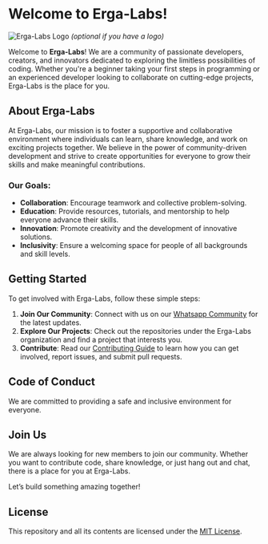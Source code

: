 # Welcome to Erga-Labs!

![Erga-Labs Logo](path-to-logo-image) *(optional if you have a logo)*

Welcome to **Erga-Labs**! We are a community of passionate developers, creators, and innovators dedicated to exploring the limitless possibilities of coding. Whether you're a beginner taking your first steps in programming or an experienced developer looking to collaborate on cutting-edge projects, Erga-Labs is the place for you.

## About Erga-Labs

At Erga-Labs, our mission is to foster a supportive and collaborative environment where individuals can learn, share knowledge, and work on exciting projects together. We believe in the power of community-driven development and strive to create opportunities for everyone to grow their skills and make meaningful contributions.

### Our Goals:
- **Collaboration**: Encourage teamwork and collective problem-solving.
- **Education**: Provide resources, tutorials, and mentorship to help everyone advance their skills.
- **Innovation**: Promote creativity and the development of innovative solutions.
- **Inclusivity**: Ensure a welcoming space for people of all backgrounds and skill levels.

## Getting Started

To get involved with Erga-Labs, follow these simple steps:

1. **Join Our Community**: Connect with us on our [Whatsapp Community](https://chat.whatsapp.com/Dx4JVUDbCc57In41VO5JrO) for the latest updates.
2. **Explore Our Projects**: Check out the repositories under the Erga-Labs organization and find a project that interests you.
3. **Contribute**: Read our [Contributing Guide](CONTRIBUTING.md) to learn how you can get involved, report issues, and submit pull requests.

## Code of Conduct

We are committed to providing a safe and inclusive environment for everyone.

## Join Us

We are always looking for new members to join our community. Whether you want to contribute code, share knowledge, or just hang out and chat, there is a place for you at Erga-Labs.

Let’s build something amazing together!

## License

This repository and all its contents are licensed under the [MIT License](LICENSE).

